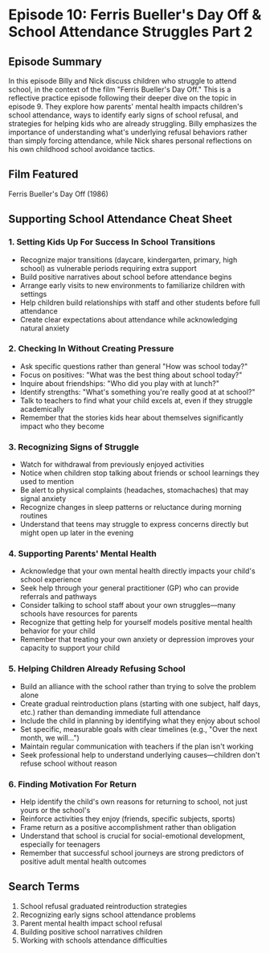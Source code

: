 # Episode 10: Ferris Bueller's Day Off & School Attendance Struggles Part 2

## Episode Summary
In this episode Billy and Nick discuss children who struggle to attend school, in the context of the film "Ferris Bueller's Day Off." This is a reflective practice episode following their deeper dive on the topic in episode 9. They explore how parents' mental health impacts children's school attendance, ways to identify early signs of school refusal, and strategies for helping kids who are already struggling. Billy emphasizes the importance of understanding what's underlying refusal behaviors rather than simply forcing attendance, while Nick shares personal reflections on his own childhood school avoidance tactics.

## Film Featured
Ferris Bueller's Day Off (1986)

## Supporting School Attendance Cheat Sheet

### 1. Setting Kids Up For Success In School Transitions
- Recognize major transitions (daycare, kindergarten, primary, high school) as vulnerable periods requiring extra support
- Build positive narratives about school before attendance begins
- Arrange early visits to new environments to familiarize children with settings
- Help children build relationships with staff and other students before full attendance
- Create clear expectations about attendance while acknowledging natural anxiety

### 2. Checking In Without Creating Pressure
- Ask specific questions rather than general "How was school today?"
- Focus on positives: "What was the best thing about school today?"
- Inquire about friendships: "Who did you play with at lunch?"
- Identify strengths: "What's something you're really good at at school?"
- Talk to teachers to find what your child excels at, even if they struggle academically
- Remember that the stories kids hear about themselves significantly impact who they become

### 3. Recognizing Signs of Struggle
- Watch for withdrawal from previously enjoyed activities
- Notice when children stop talking about friends or school learnings they used to mention
- Be alert to physical complaints (headaches, stomachaches) that may signal anxiety
- Recognize changes in sleep patterns or reluctance during morning routines
- Understand that teens may struggle to express concerns directly but might open up later in the evening

### 4. Supporting Parents' Mental Health
- Acknowledge that your own mental health directly impacts your child's school experience
- Seek help through your general practitioner (GP) who can provide referrals and pathways
- Consider talking to school staff about your own struggles—many schools have resources for parents
- Recognize that getting help for yourself models positive mental health behavior for your child
- Remember that treating your own anxiety or depression improves your capacity to support your child

### 5. Helping Children Already Refusing School
- Build an alliance with the school rather than trying to solve the problem alone
- Create gradual reintroduction plans (starting with one subject, half days, etc.) rather than demanding immediate full attendance
- Include the child in planning by identifying what they enjoy about school
- Set specific, measurable goals with clear timelines (e.g., "Over the next month, we will...")
- Maintain regular communication with teachers if the plan isn't working
- Seek professional help to understand underlying causes—children don't refuse school without reason

### 6. Finding Motivation For Return
- Help identify the child's own reasons for returning to school, not just yours or the school's
- Reinforce activities they enjoy (friends, specific subjects, sports)
- Frame return as a positive accomplishment rather than obligation
- Understand that school is crucial for social-emotional development, especially for teenagers
- Remember that successful school journeys are strong predictors of positive adult mental health outcomes

## Search Terms
1. School refusal graduated reintroduction strategies
2. Recognizing early signs school attendance problems
3. Parent mental health impact school refusal
4. Building positive school narratives children
5. Working with schools attendance difficulties